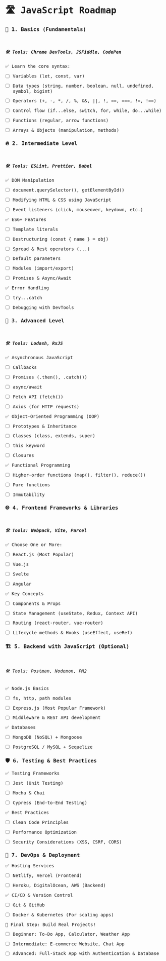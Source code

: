 <div style = "font-family: 'Cascadia Mono', monospace;">

# 🛣️ JavaScript Roadmap<br>
### 📌 1. Basics (Fundamentals)
<br>

##### 🛠 Tools: Chrome DevTools, JSFiddle, CodePen

✅ Learn the core syntax:

- [ ] Variables (let, const, var)

- [ ] Data types (string, number, boolean, null, undefined, symbol, bigint)

- [ ] Operators (+, -, *, /, %, &&, ||, !, ==, ===, !=, !==)

- [ ] Control flow (if...else, switch, for, while, do...while)

- [ ] Functions (regular, arrow functions)

- [ ] Arrays & Objects (manipulation, methods)


### 🔥 2. Intermediate Level
<br>

##### 🛠 Tools: ESLint, Prettier, Babel
✅ DOM Manipulation

- [ ] document.querySelector(), getElementById()

- [ ] Modifying HTML & CSS using JavaScript

- [ ] Event listeners (click, mouseover, keydown, etc.)

✅ ES6+ Features

- [ ] Template literals

- [ ] Destructuring (const { name } = obj)

- [ ] Spread & Rest operators (...)

- [ ] Default parameters

- [ ] Modules (import/export)

- [ ] Promises & Async/Await

✅ Error Handling

- [ ] try...catch

- [ ] Debugging with DevTools

### 🚀 3. Advanced Level
<br>

##### 🛠 Tools: Lodash, RxJS
✅ Asynchronous JavaScript

- [ ] Callbacks

- [ ] Promises (.then(), .catch())

- [ ] async/await

- [ ] Fetch API (fetch())

- [ ] Axios (for HTTP requests)

✅ Object-Oriented Programming (OOP)

- [ ] Prototypes & Inheritance

- [ ] Classes (class, extends, super)

- [ ] this keyword

- [ ] Closures

✅ Functional Programming

- [ ] Higher-order functions (map(), filter(), reduce())

- [ ] Pure functions

- [ ] Immutability

### 🌐 4. Frontend Frameworks & Libraries
<br>

##### 🛠 Tools: Webpack, Vite, Parcel
✅ Choose One or More:

- [ ] React.js (Most Popular)

- [ ] Vue.js

- [ ] Svelte

- [ ] Angular

✅ Key Concepts

- [ ] Components & Props

- [ ] State Management (useState, Redux, Context API)

- [ ] Routing (react-router, vue-router)

- [ ] Lifecycle methods & Hooks (useEffect, useRef)

### 🏗️ 5. Backend with JavaScript (Optional)
<br>

###### 🛠 Tools: Postman, Nodemon, PM2
✅ Node.js Basics

- [ ] fs, http, path modules

- [ ] Express.js (Most Popular Framework)

- [ ] Middleware & REST API development

✅ Databases

- [ ] MongoDB (NoSQL) + Mongoose

- [ ] PostgreSQL / MySQL + Sequelize

### 🛡️ 6. Testing & Best Practices

✅ Testing Frameworks

- [ ] Jest (Unit Testing)

- [ ] Mocha & Chai

- [ ] Cypress (End-to-End Testing)

✅ Best Practices

- [ ] Clean Code Principles

- [ ] Performance Optimization

- [ ] Security Considerations (XSS, CSRF, CORS)

### 🌟 7. DevOps & Deployment

✅ Hosting Services

- [ ] Netlify, Vercel (Frontend)

- [ ] Heroku, DigitalOcean, AWS (Backend)

✅ CI/CD & Version Control

- [ ] Git & GitHub

- [ ] Docker & Kubernetes (For scaling apps)

🎯 Final Step: Build Real Projects!

- [ ] Beginner: To-Do App, Calculator, Weather App

- [ ] Intermediate: E-commerce Website, Chat App

- [ ] Advanced: Full-Stack App with Authentication & Database

</div>